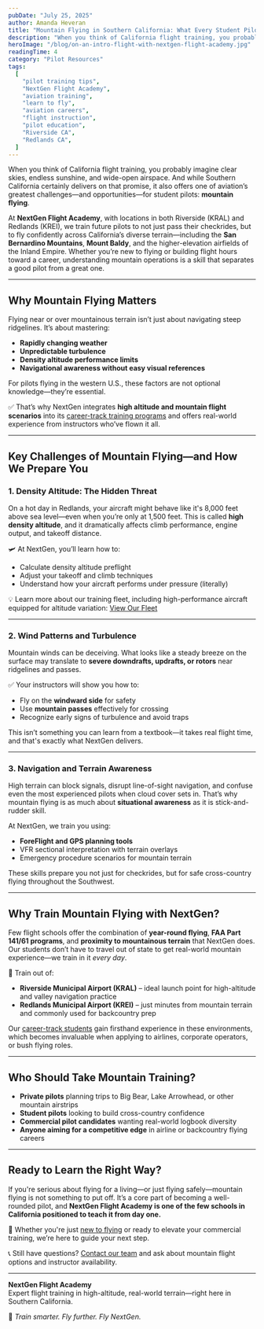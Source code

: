 ```yaml
---
pubDate: "July 25, 2025"
author: Amanda Heveran
title: "Mountain Flying in Southern California: What Every Student Pilot Should Know"
description: "When you think of California flight training, you probably imagine clear skies, endless sunshine, and wide-open airspace. And while Southern California certainly delivers on that promise, it also offers one of aviation’s greatest challenges—and opportunities—for student pilots: mountain flying."
heroImage: "/blog/on-an-intro-flight-with-nextgen-flight-academy.jpg"
readingTime: 4
category: "Pilot Resources"
tags:
  [
    "pilot training tips",
    "NextGen Flight Academy",
    "aviation training",
    "learn to fly",
    "aviation careers",
    "flight instruction",
    "pilot education",
    "Riverside CA",
    "Redlands CA",
  ]
---
```


When you think of California flight training, you probably imagine clear skies, endless sunshine, and wide-open airspace. And while Southern California certainly delivers on that promise, it also offers one of aviation’s greatest challenges—and opportunities—for student pilots: **mountain flying**.

At **NextGen Flight Academy**, with locations in both Riverside (KRAL) and Redlands (KREI), we train future pilots to not just pass their checkrides, but to fly confidently across California’s diverse terrain—including the **San Bernardino Mountains**, **Mount Baldy**, and the higher-elevation airfields of the Inland Empire. Whether you’re new to flying or building flight hours toward a career, understanding mountain operations is a skill that separates a good pilot from a great one.

---

## Why Mountain Flying Matters

Flying near or over mountainous terrain isn’t just about navigating steep ridgelines. It’s about mastering:

- **Rapidly changing weather**
- **Unpredictable turbulence**
- **Density altitude performance limits**
- **Navigational awareness without easy visual references**

For pilots flying in the western U.S., these factors are not optional knowledge—they’re essential.

✅ That’s why NextGen integrates **high altitude and mountain flight scenarios** into its [career-track training programs](/riverside/career) and offers real-world experience from instructors who’ve flown it all.

---

## Key Challenges of Mountain Flying—and How We Prepare You

### 1. **Density Altitude: The Hidden Threat**

On a hot day in Redlands, your aircraft might behave like it's 8,000 feet above sea level—even when you’re only at 1,500 feet. This is called **high density altitude**, and it dramatically affects climb performance, engine output, and takeoff distance.

🛩️ At NextGen, you’ll learn how to:

- Calculate density altitude preflight
- Adjust your takeoff and climb techniques
- Understand how your aircraft performs under pressure (literally)

💡 Learn more about our training fleet, including high-performance aircraft equipped for altitude variation: [View Our Fleet](/our-fleet)

---

### 2. **Wind Patterns and Turbulence**

Mountain winds can be deceiving. What looks like a steady breeze on the surface may translate to **severe downdrafts, updrafts, or rotors** near ridgelines and passes.

✅ Your instructors will show you how to:

- Fly on the **windward side** for safety
- Use **mountain passes** effectively for crossing
- Recognize early signs of turbulence and avoid traps

This isn’t something you can learn from a textbook—it takes real flight time, and that's exactly what NextGen delivers.

---

### 3. **Navigation and Terrain Awareness**

High terrain can block signals, disrupt line-of-sight navigation, and confuse even the most experienced pilots when cloud cover sets in. That’s why mountain flying is as much about **situational awareness** as it is stick-and-rudder skill.

At NextGen, we train you using:

- **ForeFlight and GPS planning tools**
- VFR sectional interpretation with terrain overlays
- Emergency procedure scenarios for mountain terrain

These skills prepare you not just for checkrides, but for safe cross-country flying throughout the Southwest.

---

## Why Train Mountain Flying with NextGen?

Few flight schools offer the combination of **year-round flying**, **FAA Part 141/61 programs**, and **proximity to mountainous terrain** that NextGen does. Our students don’t have to travel out of state to get real-world mountain experience—we train in it _every day_.

📍 Train out of:

- **Riverside Municipal Airport (KRAL)** – ideal launch point for high-altitude and valley navigation practice
- **Redlands Municipal Airport (KREI)** – just minutes from mountain terrain and commonly used for backcountry prep

Our [career-track students](/riverside/career) gain firsthand experience in these environments, which becomes invaluable when applying to airlines, corporate operators, or bush flying roles.

---

## Who Should Take Mountain Training?

- **Private pilots** planning trips to Big Bear, Lake Arrowhead, or other mountain airstrips
- **Student pilots** looking to build cross-country confidence
- **Commercial pilot candidates** wanting real-world logbook diversity
- **Anyone aiming for a competitive edge** in airline or backcountry flying careers

---

## Ready to Learn the Right Way?

If you're serious about flying for a living—or just flying safely—mountain flying is not something to put off. It’s a core part of becoming a well-rounded pilot, and **NextGen Flight Academy is one of the few schools in California positioned to teach it from day one.**

🎯 Whether you're just [new to flying](/new-to-flying) or ready to elevate your commercial training, we’re here to guide your next step.

📞 Still have questions? [Contact our team](/contact) and ask about mountain flight options and instructor availability.

---

**NextGen Flight Academy**  
Expert flight training in high-altitude, real-world terrain—right here in Southern California.

🛫 _Train smarter. Fly further. Fly NextGen._
